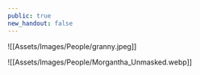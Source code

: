 ```yaml
---
public: true
new_handout: false
---
```

![[Assets/Images/People/granny.jpeg]]

![[Assets/Images/People/Morgantha_Unmasked.webp]]
